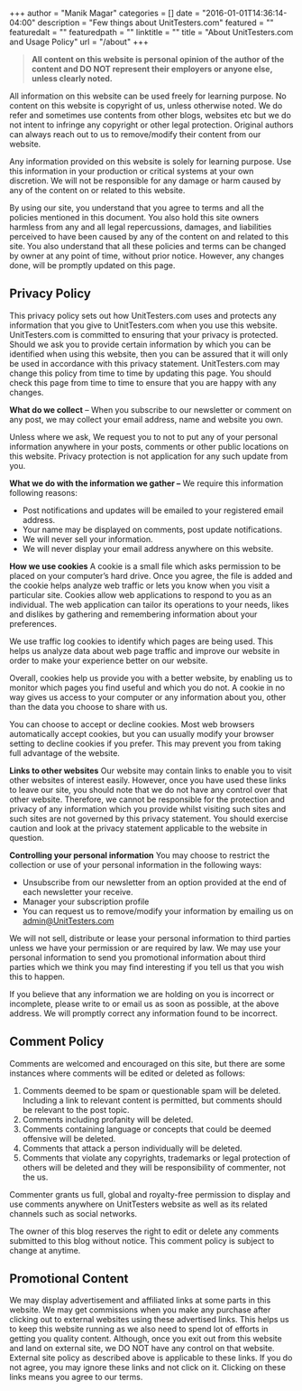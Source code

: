 +++
author = "Manik Magar"
categories = []
date = "2016-01-01T14:36:14-04:00"
description = "Few things about UnitTesters.com"
featured = ""
featuredalt = ""
featuredpath = ""
linktitle = ""
title = "About UnitTesters.com and Usage Policy"
url = "/about"
+++
> **All content on this website is personal opinion of the author of the content and DO NOT represent their employers or anyone else, unless clearly noted.**

All information on this website can be used freely for learning purpose. No content on this website is copyright of us, unless otherwise noted. We do refer and sometimes use contents from other blogs, websites etc but we do not intent to infringe any copyright or other legal protection. Original authors can always reach out to us to remove/modify their content from our website.

Any information provided on this website is solely for learning purpose. Use this information in your production or critical systems at your own discretion. We will not be responsible for any damage or harm caused by any of the content on or related to this website.

By using our site, you understand that you agree to terms and all the policies mentioned in this document. You also hold this site owners harmless from any and all legal repercussions, damages, and liabilities perceived to have been caused by any of the content on and related to this site. You also understand that all these policies and terms can be changed by owner at any point of time, without prior notice. However, any changes done, will be promptly updated on this page.

## Privacy Policy

This privacy policy sets out how UnitTesters.com uses and protects any information that you give to UnitTesters.com when you use this website.
UnitTesters.com is committed to ensuring that your privacy is protected. Should we ask you to provide certain information by which you can be identified when using this website, then you can be assured that it will only be used in accordance with this privacy statement.
UnitTesters.com may change this policy from time to time by updating this page. You should check this page from time to time to ensure that you are happy with any changes.

**What do we collect** –
When you subscribe to our newsletter or comment on any post, we may collect your email address, name and website you own.

Unless where we ask, We request you to not to put any of your personal information anywhere in your posts, comments or other public locations on this website. Privacy protection is not application for any such update from you.

**What we do with the information we gather –**
We require this information following reasons:

- Post notifications and updates will be emailed to your registered email address.
- Your name may be displayed on comments, post update notifications.
- We will never sell your information.
- We will never display your email address anywhere on this website.

**How we use cookies**
A cookie is a small file which asks permission to be placed on your computer’s hard drive. Once you agree, the file is added and the cookie helps analyze web traffic or lets you know when you visit a particular site. Cookies allow web applications to respond to you as an individual. The web application can tailor its operations to your needs, likes and dislikes by gathering and remembering information about your preferences.

We use traffic log cookies to identify which pages are being used. This helps us analyze data about web page traffic and improve our website in order to make your experience better on our website.

Overall, cookies help us provide you with a better website, by enabling us to monitor which pages you find useful and which you do not. A cookie in no way gives us access to your computer or any information about you, other than the data you choose to share with us.

You can choose to accept or decline cookies. Most web browsers automatically accept cookies, but you can usually modify your browser setting to decline cookies if you prefer. This may prevent you from taking full advantage of the website.

**Links to other websites**
Our website may contain links to enable you to visit other websites of interest easily. However, once you have used these links to leave our site, you should note that we do not have any control over that other website. Therefore, we cannot be responsible for the protection and privacy of any information which you provide whilst visiting such sites and such sites are not governed by this privacy statement. You should exercise caution and look at the privacy statement applicable to the website in question.

**Controlling your personal information**
You may choose to restrict the collection or use of your personal information in the following ways:

- Unsubscribe from our newsletter from an option provided at the end of each newsletter your receive.
- Manager your subscription profile
- You can request us to remove/modify your information by emailing us on admin@UnitTesters.com

We will not sell, distribute or lease your personal information to third parties unless we have your permission or are required by law. We may use your personal information to send you promotional information about third parties which we think you may find interesting if you tell us that you wish this to happen.

If you believe that any information we are holding on you is incorrect or incomplete, please write to or email us as soon as possible, at the above address. We will promptly correct any information found to be incorrect.

## Comment Policy

Comments are welcomed and encouraged on this site, but there are some instances where comments will be edited or deleted as follows:

1. Comments deemed to be spam or questionable spam will be deleted. Including a link to relevant content is permitted, but comments should be relevant to the post topic.
2. Comments including profanity will be deleted.
3. Comments containing language or concepts that could be deemed offensive will be deleted.
4. Comments that attack a person individually will be deleted.
5. Comments that violate any copyrights, trademarks or legal protection of others will be deleted and they will be responsibility of commenter, not the us.

Commenter grants us full, global and royalty-free permission to display and use comments anywhere on UnitTesters website as well as its related channels such as social networks.

The owner of this blog reserves the right to edit or delete any comments submitted to this blog without notice. This comment policy is subject to change at anytime.

## Promotional Content
We may display advertisement and affiliated links at some parts in this website. We may get commissions when you make any purchase after clicking out to external websites using these advertised links. This helps us to keep this website running as we also need to spend lot of efforts in getting you quality content. Although, once you exit out from this website and land on external site, we DO NOT have any control on that website. External site policy as described above is applicable to these links. If you do not agree, you may ignore these links and not click on it. Clicking on these links means you agree to our terms.
